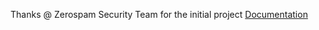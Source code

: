 Thanks @ Zerospam Security Team for the initial project
[Documentation](https://zerospam.github.io/sdk-framework/)
